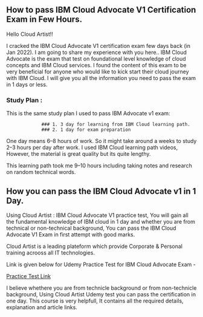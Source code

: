 ## How to pass IBM Cloud Advocate V1 Certification Exam in Few Hours.
Hello Cloud Artist!! 

I cracked the IBM Cloud Advocate V1 certification exam few days back (in Jan 2022). I am going to share my experience with you here..
IBM Cloud Advocate is the exam that test on foundational level knowledge of cloud concepts and IBM Cloud services.
I found the content of this exam to be very beneficial for anyone who would like to kick start their cloud journey with IBM Cloud.
I will give you all the information you need to pass the exam in 1 days or less.

### Study Plan : 

This is the same study plan I used to pass IBM Advocate v1 exam:

                 ### 1. 3 day for learning from IBM Cloud learning path.
                 ### 2. 1 day for exam preparation
                  
One day means 6–8 hours of work. So it might take around a weeks to study 2–3 hours per day after work.
I used IBM Cloud learning path videos, However, the material is great quality but its quite lengthy.

This learning path took me 9–10 hours including taking notes and research on random technical words.

## How you can pass the IBM Cloud Advocate v1 in 1 Day.

Using Cloud Artist : IBM Cloud Advocate V1 practice test, You will gain all the fundamental knowledge of IBM cloud in 1 day and whether you are from technical or non-technical background, You can pass the IBM Cloud Advocate V1 Exam in first attempt with good marks.

Cloud Artist is a leading plateform which provide Corporate & Personal training acrooss all IT technologies.

Link is given below for Udemy Practice Test for IBM Cloud Advocate Exam - 

 <a href="https://www.udemy.com/course/exam-ibm-cloud-advocate-v1-practice-test/?referralCode=B0FF035FE037348EFB1B">Practice Test Link</a> 


I believe whethere you are from technicle background or from non-technicle background, Using Cloud Artist Udemy test you can pass the certification in one day.
This course is very helpfull, It contains all the required details, explanation and article links.


